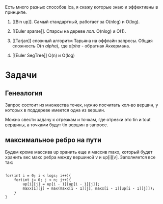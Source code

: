 Есть много разных способов lca, я скажу которые знаю и эффективны в принципе.


1) [[Bin up]]. Самый стандартный, работает за O(nlog) и O(log).


2) [[Euler sparse]]. Спарсы на дереве лол. O(nlog) и O(1).


3) [[Tarjan]] сложный алгоритм Тарьяна на оффлайн запросы. Общая сложность O(n *alpha*), где *alpha* - обратная Аккермана. 

4) [[Euler SegTree]] O(n) и O(log)




# Задачи 


## Генеалогия
Запрос состоит из множества точек, нужно посчитать кол-во вершин, у которых в поддереве имеется одна из вершин.

Можно свести задачу к отрезкам и точкам, где отрезки это tin и tout вершины, а точками будут tin вершин в запросе.


## максимальное ребро на пути
Будем кроме массива up хранить еще и массив maxx, который будет хранить вес макс ребра между вершиной v и up[i][v].
Заполняется все так:
``` 

for(int i = 0; i < logs; i++){
	for(int j= 0; j < n; j++){
		up[i][j] = up[i - 1][up[i - 1][j]];
		maxx[i][j] = max(maxx[i - 1][j], maxx[i - 1][up[i - 1][j]]);
	}
}
```